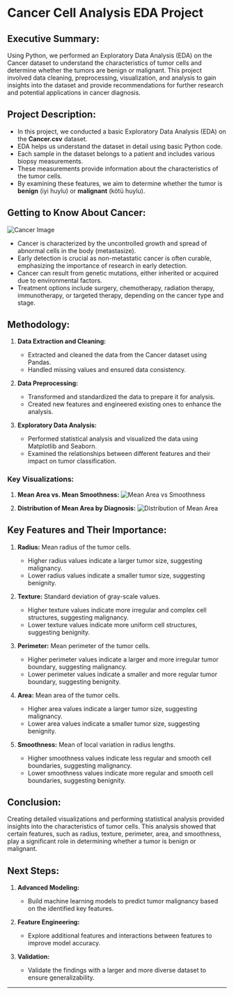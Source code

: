 
# Cancer Cell Analysis EDA Project

## Executive Summary:

Using Python, we performed an Exploratory Data Analysis (EDA) on the Cancer dataset to understand the characteristics of tumor cells and determine whether the tumors are benign or malignant. This project involved data cleaning, preprocessing, visualization, and analysis to gain insights into the dataset and provide recommendations for further research and potential applications in cancer diagnosis.

## Project Description:

- In this project, we conducted a basic Exploratory Data Analysis (EDA) on the **Cancer.csv** dataset.
- EDA helps us understand the dataset in detail using basic Python code.
- Each sample in the dataset belongs to a patient and includes various biopsy measurements.
- These measurements provide information about the characteristics of the tumor cells.
- By examining these features, we aim to determine whether the tumor is **benign** (iyi huylu) or **malignant** (kötü huylu).

## Getting to Know About Cancer:

![Cancer Image](image.png)

- Cancer is characterized by the uncontrolled growth and spread of abnormal cells in the body (metastasize).
- Early detection is crucial as non-metastatic cancer is often curable, emphasizing the importance of research in early detection.
- Cancer can result from genetic mutations, either inherited or acquired due to environmental factors.
- Treatment options include surgery, chemotherapy, radiation therapy, immunotherapy, or targeted therapy, depending on the cancer type and stage.

## Methodology:

1. **Data Extraction and Cleaning:**
   - Extracted and cleaned the data from the Cancer dataset using Pandas.
   - Handled missing values and ensured data consistency.

2. **Data Preprocessing:**
   - Transformed and standardized the data to prepare it for analysis.
   - Created new features and engineered existing ones to enhance the analysis.

3. **Exploratory Data Analysis:**
   - Performed statistical analysis and visualized the data using Matplotlib and Seaborn.
   - Examined the relationships between different features and their impact on tumor classification.

### Key Visualizations:

1. **Mean Area vs. Mean Smoothness:**
![Mean Area vs Smoothness](image-1.png)

2. **Distribution of Mean Area by Diagnosis:**
![Distribution of Mean Area](image-2.png)

## Key Features and Their Importance:

1. **Radius:** Mean radius of the tumor cells.
   - Higher radius values indicate a larger tumor size, suggesting malignancy.
   - Lower radius values indicate a smaller tumor size, suggesting benignity.

2. **Texture:** Standard deviation of gray-scale values.
   - Higher texture values indicate more irregular and complex cell structures, suggesting malignancy.
   - Lower texture values indicate more uniform cell structures, suggesting benignity.

3. **Perimeter:** Mean perimeter of the tumor cells.
   - Higher perimeter values indicate a larger and more irregular tumor boundary, suggesting malignancy.
   - Lower perimeter values indicate a smaller and more regular tumor boundary, suggesting benignity.

4. **Area:** Mean area of the tumor cells.
   - Higher area values indicate a larger tumor size, suggesting malignancy.
   - Lower area values indicate a smaller tumor size, suggesting benignity.

5. **Smoothness:** Mean of local variation in radius lengths.
   - Higher smoothness values indicate less regular and smooth cell boundaries, suggesting malignancy.
   - Lower smoothness values indicate more regular and smooth cell boundaries, suggesting benignity.

## Conclusion:

Creating detailed visualizations and performing statistical analysis provided insights into the characteristics of tumor cells. This analysis showed that certain features, such as radius, texture, perimeter, area, and smoothness, play a significant role in determining whether a tumor is benign or malignant. 

## Next Steps:

1. **Advanced Modeling:**
   - Build machine learning models to predict tumor malignancy based on the identified key features.

2. **Feature Engineering:**
   - Explore additional features and interactions between features to improve model accuracy.

3. **Validation:**
   - Validate the findings with a larger and more diverse dataset to ensure generalizability.

---
